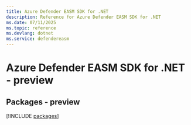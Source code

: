 ```yaml
---
title: Azure Defender EASM SDK for .NET
description: Reference for Azure Defender EASM SDK for .NET
ms.date: 07/11/2025
ms.topic: reference
ms.devlang: dotnet
ms.service: defendereasm
---
```

# Azure Defender EASM SDK for .NET - preview
## Packages - preview
[!INCLUDE [packages](defender-easm-index.md)]